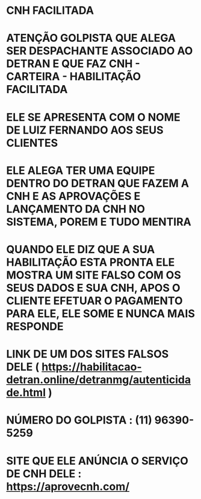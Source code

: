 # CNH FACILITADA 

# ATENÇÃO GOLPISTA QUE ALEGA SER DESPACHANTE ASSOCIADO AO DETRAN E QUE FAZ CNH - CARTEIRA - HABILITAÇÃO FACILITADA 

# ELE SE APRESENTA COM O NOME DE LUIZ FERNANDO AOS SEUS CLIENTES

# ELE ALEGA TER UMA EQUIPE DENTRO DO DETRAN QUE FAZEM A CNH E AS APROVAÇÕES E LANÇAMENTO DA CNH NO SISTEMA, POREM E TUDO MENTIRA

# QUANDO ELE DIZ QUE A SUA HABILITAÇÃO ESTA PRONTA ELE MOSTRA UM SITE FALSO COM OS SEUS DADOS E SUA CNH, APOS O CLIENTE EFETUAR O PAGAMENTO PARA ELE, ELE SOME E NUNCA MAIS RESPONDE

# LINK DE UM DOS SITES FALSOS DELE ( https://habilitacao-detran.online/detranmg/autenticidade.html )

# NÚMERO DO GOLPISTA : (11) 96390-5259

# SITE QUE ELE ANÚNCIA O SERVIÇO DE CNH DELE : https://aprovecnh.com/